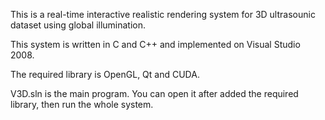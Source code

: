 This is a real-time interactive realistic rendering system for 3D ultrasounic dataset using global illumination. 

This system is written in C and C++ and implemented on Visual Studio 2008.

The required library is OpenGL, Qt and CUDA.

V3D.sln is the main program. You can open it after added the required library, then run the whole system.
